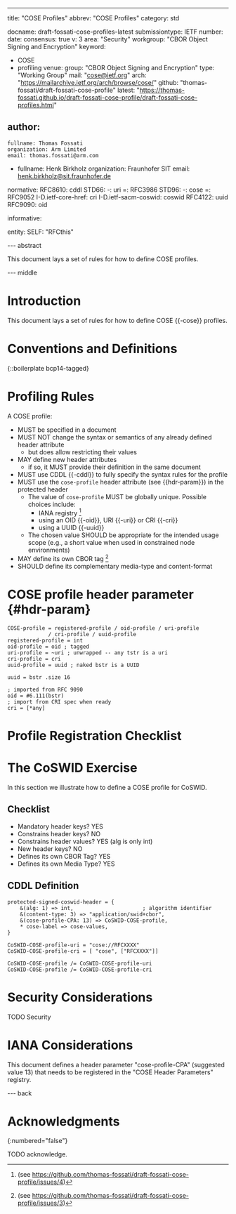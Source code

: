 ---

title: "COSE Profiles"
abbrev: "COSE Profiles"
category: std

docname: draft-fossati-cose-profiles-latest
submissiontype: IETF
number:
date:
consensus: true
v: 3
area: "Security"
workgroup: "CBOR Object Signing and Encryption"
keyword:
 - COSE
 - profiling
venue:
  group: "CBOR Object Signing and Encryption"
  type: "Working Group"
  mail: "cose@ietf.org"
  arch: "https://mailarchive.ietf.org/arch/browse/cose/"
  github: "thomas-fossati/draft-fossati-cose-profile"
  latest: "https://thomas-fossati.github.io/draft-fossati-cose-profile/draft-fossati-cose-profiles.html"

author:
 -
    fullname: Thomas Fossati
    organization: Arm Limited
    email: thomas.fossati@arm.com
 -
    fullname: Henk Birkholz
    organization: Fraunhofer SIT
    email: henk.birkholz@sit.fraunhofer.de

normative:
  RFC8610: cddl
  STD66:
    -: uri
    =: RFC3986
  STD96:
    -: cose
    =: RFC9052
  I-D.ietf-core-href: cri
  I-D.ietf-sacm-coswid: coswid
  RFC4122: uuid
  RFC9090: oid

informative:

entity:
  SELF: "RFCthis"

--- abstract

This document lays a set of rules for how to define COSE profiles.

--- middle

# Introduction

This document lays a set of rules for how to define COSE {{-cose}} profiles.


# Conventions and Definitions

{::boilerplate bcp14-tagged}

# Profiling Rules

A COSE profile:

* MUST be specified in a document
* MUST NOT change the syntax or semantics of any already defined
  header attribute
  * but does allow restricting their values
* MAY define new header attributes
  * if so, it MUST provide their definition in the same document
* MUST use CDDL {{-cddl}} to fully specify the syntax rules for the profile
* MUST use the `cose-profile` header attribute (see {{hdr-param}}) in the protected header
  * The value of `cose-profile` MUST be globally unique.  Possible choices include:
    * IANA registry [^iana]
    * using an OID {{-oid}}, URI {{-uri}} or CRI {{-cri}}
    * using a UUID {{-uuid}}
  * The chosen value SHOULD be appropriate for the intended usage scope (e.g., a short value when used in constrained node environments)
* MAY define its own CBOR tag [^tag]
* SHOULD define its complementary media-type and content-format

[^tag]: (see https://github.com/thomas-fossati/draft-fossati-cose-profile/issues/3)
[^iana]: (see https://github.com/thomas-fossati/draft-fossati-cose-profile/issues/4)

# COSE profile header parameter {#hdr-param}

~~~ cddl
COSE-profile = registered-profile / oid-profile / uri-profile
             / cri-profile / uuid-profile
registered-profile = int
oid-profile = oid ; tagged
uri-profile = ~uri ; unwrapped -- any tstr is a uri
cri-profile = cri
uuid-profile = uuid ; naked bstr is a UUID

uuid = bstr .size 16

; imported from RFC 9090
oid = #6.111(bstr)
; import from CRI spec when ready
cri = [*any]
~~~

# Profile Registration Checklist

# The CoSWID Exercise

In this section we illustrate how to define a COSE profile for CoSWID.

## Checklist

* Mandatory header keys? YES
* Constrains header keys? NO
* Constrains header values? YES (alg is only int)
* New header keys? NO
* Defines its own CBOR Tag? YES
* Defines its own Media Type? YES

## CDDL Definition

~~~ cddl
protected-signed-coswid-header = {
    &(alg: 1) => int,                      ; algorithm identifier
    &(content-type: 3) => "application/swid+cbor",
    &(cose-profile-CPA: 13) => CoSWID-COSE-profile,
    * cose-label => cose-values,
}

CoSWID-COSE-profile-uri = "cose://RFCXXXX"
CoSWID-COSE-profile-cri = [ "cose", ["RFCXXXX"]]

CoSWID-COSE-profile /= CoSWID-COSE-profile-uri
CoSWID-COSE-profile /= CoSWID-COSE-profile-cri
~~~

# Security Considerations

TODO Security

# IANA Considerations

This document defines a header parameter "cose-profile-CPA" (suggested value 13) that needs to
be registered in the "COSE Header Parameters" registry.

--- back

# Acknowledgments
{:numbered="false"}

TODO acknowledge.

